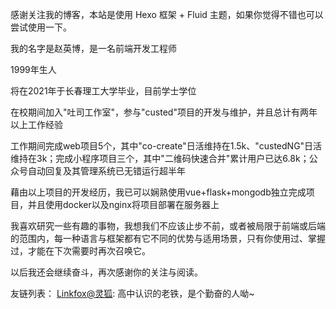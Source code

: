 感谢关注我的博客，本站是使用 Hexo 框架 + Fluid 主题，如果你觉得不错也可以尝试使用一下。

我的名字是赵英博，是一名前端开发工程师

1999年生人

将在2021年于长春理工大学毕业，目前学士学位

在校期间加入"吐司工作室"，参与"custed"项目的开发与维护，并且总计有两年以上工作经验

工作期间完成web项目5个，其中"co-create"日活维持在1.5k、"custedNG"日活维持在3k；完成小程序项目三个，其中"二维码快速合并"累计用户已达6.8k；公众号自动回复及其管理系统已无错运行超半年

藉由以上项目的开发经历，我已可以娴熟使用vue+flask+mongodb独立完成项目，并且使用docker以及nginx将项目部署在服务器上

我喜欢研究一些有趣的事物，我想我们不应该止步不前，或者被局限于前端或后端的范围内，每一种语言与框架都有它不同的优势与适用场景，只有你使用过、掌握过，才能在下次需要时再次召唤它。

以后我还会继续奋斗，再次感谢你的关注与阅读。

友链列表：
[Linkfox@灵狐](https://linkfox.intas.cn/): 高中认识的老铁，是个勤奋的人呦~